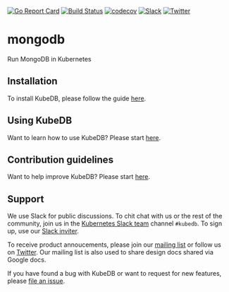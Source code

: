 [![Go Report Card](https://goreportcard.com/badge/github.com/kubedb/mongodb)](https://goreportcard.com/report/github.com/kubedb/mongodb)
[![Build Status](https://travis-ci.org/kubedb/mongodb.svg?branch=master)](https://travis-ci.org/kubedb/mongodb)
[![codecov](https://codecov.io/gh/kubedb/mongodb/branch/master/graph/badge.svg)](https://codecov.io/gh/kubedb/mongodb)
[![Slack](http://slack.kubernetes.io/badge.svg)](http://slack.kubernetes.io)
[![Twitter](https://img.shields.io/twitter/follow/kubedb.svg?style=social&logo=twitter&label=Follow)](https://twitter.com/intent/follow?screen_name=kubedb)

# mongodb
Run MongoDB in Kubernetes

## Installation
To install KubeDB, please follow the guide [here](https://kubedb.com/docs/latest/setup/install/).

## Using KubeDB
Want to learn how to use KubeDB? Please start [here](https://kubedb.com/docs/latest/guides/).

## Contribution guidelines
Want to help improve KubeDB? Please start [here](https://kubedb.com/docs/latest/welcome/contributing/).

## Support
We use Slack for public discussions. To chit chat with us or the rest of the community, join us in the [Kubernetes Slack team](https://kubernetes.slack.com/messages/C8149MREV/) channel `#kubedb`. To sign up, use our [Slack inviter](http://slack.kubernetes.io/).

To receive product annoucements, please join our [mailing list](https://groups.google.com/forum/#!forum/kubedb) or follow us on [Twitter](https://twitter.com/KubeDB). Our mailing list is also used to share design docs shared via Google docs.

If you have found a bug with KubeDB or want to request for new features, please [file an issue](https://github.com/kubedb/project/issues/new).
